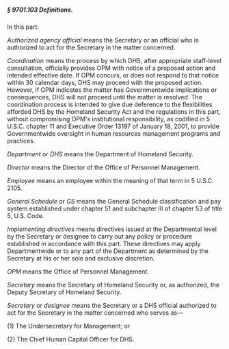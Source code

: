 ##### § 9701.103 Definitions. #####

In this part:

*Authorized agency official* means the Secretary or an official who is authorized to act for the Secretary in the matter concerned.

*Coordination* means the process by which DHS, after appropriate staff-level consultation, officially provides OPM with notice of a proposed action and intended effective date. If OPM concurs, or does not respond to that notice within 30 calendar days, DHS may proceed with the proposed action. However, if OPM indicates the matter has Governmentwide implications or consequences, DHS will not proceed until the matter is resolved. The coordination process is intended to give due deference to the flexibilities afforded DHS by the Homeland Security Act and the regulations in this part, without compromising OPM's institutional responsibility, as codified in 5 U.S.C. chapter 11 and Executive Order 13197 of January 18, 2001, to provide Governmentwide oversight in human resources management programs and practices.

*Department* or *DHS* means the Department of Homeland Security.

*Director* means the Director of the Office of Personnel Management.

*Employee* means an employee within the meaning of that term in 5 U.S.C. 2105.

*General Schedule* or *GS* means the General Schedule classification and pay system established under chapter 51 and subchapter III of chapter 53 of title 5, U.S. Code.

*Implementing directives* means directives issued at the Departmental level by the Secretary or designee to carry out any policy or procedure established in accordance with this part. These directives may apply Departmentwide or to any part of the Department as determined by the Secretary at his or her sole and exclusive discretion.

*OPM* means the Office of Personnel Management.

*Secretary* means the Secretary of Homeland Security or, as authorized, the Deputy Secretary of Homeland Security.

*Secretary* or *designee* means the Secretary or a DHS official authorized to act for the Secretary in the matter concerned who serves as—

(1) The Undersecretary for Management; or

(2) The Chief Human Capital Officer for DHS.